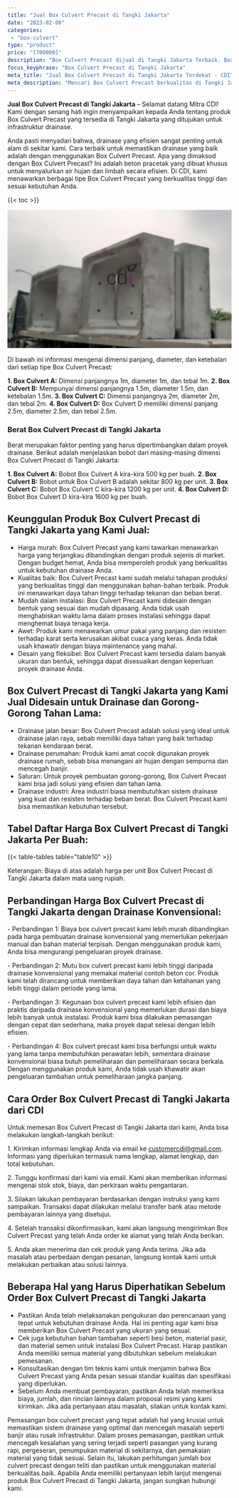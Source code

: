 ```yaml
---
title: "Jual Box Culvert Precast di Tangki Jakarta"
date: "2023-02-08"
categories:
 - "box-culvert"
type: "product"
price: "[700000]"
description: "Box Culvert Precast dijual di Tangki Jakarta Terbaik. Box Culvert Precast ini merupakan pilihan prima dalam proyek pembangunan sebagai saluran drainase yang kuat dan berkualitas tinggi. Konsultasikan kebutuhan Anda sekarang."
focus_keyphrase: "Box Culvert Precast di Tangki Jakarta"
meta_title: "Jual Box Culvert Precast di Tangki Jakarta Terdekat - CDI"
meta_description: "Mencari Box Culvert Precast berkualitas di Tangki Jakarta? Layanan profesional kami siap membantu dengan solusi terbaik. Klik untuk penawaran istimewa."
---
```


**Jual Box Culvert Precast di Tangki Jakarta** – Selamat datang Mitra CDI! Kami dengan senang hati ingin menyampaikan kepada Anda tentang produk Box Culvert Precast yang tersedia di Tangki Jakarta yang ditujukan untuk infrastruktur drainase.

Anda pasti menyadari bahwa, drainase yang efisien sangat penting untuk alam di sekitar kami. Cara terbaik untuk memastikan drainase yang baik adalah dengan menggunakan Box Culvert Precast. Apa yang dimaksud dengan Box Culvert Precast? Ini adalah beton pracetak yang dibuat khusus untuk menyalurkan air hujan dan limbah secara efisien. Di CDI, kami menawarkan berbagai tipe Box Culvert Precast yang berkualitas tinggi dan sesuai kebutuhan Anda.

{{< toc >}}

![Jual Box Culvert Precast di Tangki Jakarta](/images/box-culvert/box-culvert-06.jpg)

Di bawah ini informasi mengenai dimensi panjang, diameter, dan ketebalan dari setiap tipe Box Culvert Precast:

**1\. Box Culvert A:** Dimensi panjangnya 1m, diameter 1m, dan tebal 1m.
**2\. Box Culvert B:** Mempunyai dimensi panjangnya 1.5m, diameter 1.5m, dan ketebalan 1.5m.
**3\. Box Culvert C:** Dimensi panjangnya 2m, diameter 2m, dan tebal 2m.
**4\. Box Culvert D:** Box Culvert D memiliki dimensi panjang 2.5m, diameter 2.5m, dan tebal 2.5m.

### Berat Box Culvert Precast di Tangki Jakarta

Berat merupakan faktor penting yang harus dipertimbangkan dalam proyek drainase. Berikut adalah menjelaskan bobot dari masing-masing dimensi Box Culvert Precast di Tangki Jakarta:

**1\. Box Culvert A:** Bobot Box Culvert A kira-kira 500 kg per buah.
**2\. Box Culvert B:** Bobot untuk Box Culvert B adalah sekitar 800 kg per unit.
**3\. Box Culvert C:** Bobot Box Culvert C kira-kira 1200 kg per unit.
**4\. Box Culvert D:** Bobot Box Culvert D kira-kira 1600 kg per buah.

## Keunggulan Produk Box Culvert Precast di Tangki Jakarta yang Kami Jual:

*   Harga murah: Box Culvert Precast yang kami tawarkan menawarkan harga yang terjangkau dibandingkan dengan produk sejenis di market. Dengan budget hemat, Anda bisa memperoleh produk yang berkualitas untuk kebutuhan drainase Anda.
*   Kualitas baik: Box Culvert Precast kami sudah melalui tahapan produksi yang berkualitas tinggi dan menggunakan bahan-bahan terbaik. Produk ini menawarkan daya tahan tinggi terhadap tekanan dan beban berat.
*   Mudah dalam instalasi: Box Culvert Precast kami didesain dengan bentuk yang sesuai dan mudah dipasang. Anda tidak usah menghabiskan waktu lama dalam proses instalasi sehingga dapat menghemat biaya tenaga kerja.
*   Awet: Produk kami menawarkan umur pakai yang panjang dan resisten terhadap karat serta kerusakan akibat cuaca yang keras. Anda tidak usah khawatir dengan biaya maintenance yang mahal.
*   Desain yang fleksibel: Box Culvert Precast kami tersedia dalam banyak ukuran dan bentuk, sehingga dapat disesuaikan dengan keperluan proyek drainase Anda.

## Box Culvert Precast di Tangki Jakarta yang Kami Jual Didesain untuk Drainase dan Gorong-Gorong Tahan Lama:

*   Drainase jalan besar: Box Culvert Precast adalah solusi yang ideal untuk drainase jalan raya, sebab memiliki daya tahan yang baik terhadap tekanan kendaraan berat.
*   Drainase perumahan: Produk kami amat cocok digunakan proyek drainase rumah, sebab bisa menangani air hujan dengan sempurna dan mencegah banjir.
*   Saluran: Untuk proyek pembuatan gorong-gorong, Box Culvert Precast kami bisa jadi solusi yang efisien dan tahan lama.
*   Drainase industri: Area industri biasa membutuhkan sistem drainase yang kuat dan resisten terhadap beban berat. Box Culvert Precast kami bisa memastikan kebutuhan tersebut.

## Tabel Daftar Harga Box Culvert Precast di Tangki Jakarta Per Buah:

{{< table-tables table="table10" >}}

Keterangan: Biaya di atas adalah harga per unit Box Culvert Precast di Tangki Jakarta dalam mata uang rupiah.

## Perbandingan Harga Box Culvert Precast di Tangki Jakarta dengan Drainase Konvensional:

\- Perbandingan 1: Biaya box culvert precast kami lebih murah dibandingkan pada harga pembuatan drainase konvensional yang memerlukan pekerjaan manual dan bahan material terpisah. Dengan menggunakan produk kami, Anda bisa mengurangi pengeluaran proyek drainase.

\- Perbandingan 2: Mutu box culvert precast kami lebih tinggi daripada drainase konvensional yang memakai material contoh beton cor. Produk kami telah dirancang untuk memberikan daya tahan dan ketahanan yang lebih tinggi dalam periode yang lama.

\- Perbandingan 3: Kegunaan box culvert precast kami lebih efisien dan praktis daripada drainase konvensional yang memerlukan durasi dan biaya lebih banyak untuk instalasi. Produk kami bisa dilakukan pemasangan dengan cepat dan sederhana, maka proyek dapat selesai dengan lebih efisien.

\- Perbandingan 4: Box culvert precast kami bisa berfungsi untuk waktu yang lama tanpa membutuhkan perawatan lebih, sementara drainase konvensional biasa butuh pemeliharaan dan pemeliharaan secara berkala. Dengan menggunakan produk kami, Anda tidak usah khawatir akan pengeluaran tambahan untuk pemeliharaan jangka panjang.

## Cara Order Box Culvert Precast di Tangki Jakarta dari CDI

Untuk memesan Box Culvert Precast di Tangki Jakarta dari kami, Anda bisa melakukan langkah-langkah berikut:

1\.  Kirimkan informasi lengkap Anda via email ke customercdi@gmail.com. Informasi yang diperlukan termasuk nama lengkap, alamat lengkap, dan total kebutuhan.

2\.  Tunggu konfirmasi dari kami via email. Kami akan memberikan informasi mengenai stok stok, biaya, dan perkiraan waktu pengantaran.

3\.  Silakan lakukan pembayaran berdasarkan dengan instruksi yang kami sampaikan. Transaksi dapat dilakukan melalui transfer bank atau metode pembayaran lainnya yang disetujui.

4\.  Setelah transaksi dikonfirmasikan, kami akan langsung mengirimkan Box Culvert Precast yang telah Anda order ke alamat yang telah Anda berikan.

5\.  Anda akan menerima dan cek produk yang Anda terima. Jika ada masalah atau perbedaan dengan pesanan, langsung kontak kami untuk melakukan perbaikan atau solusi lainnya.

## Beberapa Hal yang Harus Diperhatikan Sebelum Order Box Culvert Precast di Tangki Jakarta

*   Pastikan Anda telah melaksanakan pengukuran dan perencanaan yang tepat untuk kebutuhan drainase Anda. Hal ini penting agar kami bisa memberikan Box Culvert Precast yang ukuran yang sesuai.
*   Cek juga kebutuhan bahan tambahan seperti besi beton, material pasir, dan material semen untuk instalasi Box Culvert Precast. Harap pastikan Anda memiliki semua material yang dibutuhkan sebelum melakukan pemesanan.
*   Konsultasikan dengan tim teknis kami untuk menjamin bahwa Box Culvert Precast yang Anda pesan sesuai standar kualitas dan spesifikasi yang diperlukan.
*   Sebelum Anda membuat pembayaran, pastikan Anda telah memeriksa biaya, jumlah, dan rincian lainnya dalam proposal resmi yang kami kirimkan. Jika ada pertanyaan atau masalah, silakan untuk kontak kami.

Pemasangan box culvert precast yang tepat adalah hal yang krusial untuk memastikan sistem drainase yang optimal dan mencegah masalah seperti banjir atau rusak infrastruktur. Dalam proses pemasangan, pastikan untuk mencegah kesalahan yang sering terjadi seperti pasangan yang kurang rapi, pergeseran, penumpukan material di sekitarnya, dan pemakaian material yang tidak sesuai. Selain itu, lakukan perhitungan jumlah box culvert precast dengan teliti dan pastikan untuk menggunakan material berkualitas baik. Apabila Anda memiliki pertanyaan lebih lanjut mengenai produk Box Culvert Precast di Tangki Jakarta, jangan sungkan hubungi kami.
